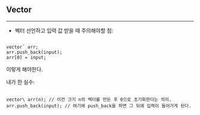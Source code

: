 ## Vector
***
* 벡터 선언하고 입력 값 받을 때 주의해야할 점:
<code>
vector`<int`> arr;
arr.push_back(input);
arr[0] = input;
</code>

이렇게 해야한다.

내가 한 실수:
<pre><code>
vector\<int\> arr(n); // 이건 크기 n의 벡터를 만든 후 0으로 초기화한다는 의미.
arr.push_back(input); // 여기에 push_back을 하면 그 뒤에 입력이 들어가게 된다.
</pre></code>
